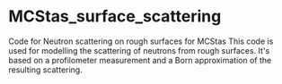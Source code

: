 # MCStas_surface_scattering
Code for Neutron scattering on rough surfaces for MCStas
This code is used for modelling the scattering of neutrons from rough surfaces.
It's based on a profilometer measurement and a Born approximation of the resulting scattering.